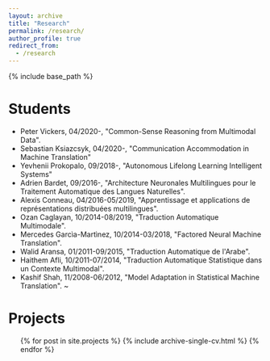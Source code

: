 ```yaml
---
layout: archive
title: "Research"
permalink: /research/
author_profile: true
redirect_from:
  - /research
---
```


{% include base_path %}


Students
=====
* Peter Vickers, 04/2020-, "Common-Sense Reasoning from Multimodal Data".
* Sebastian Ksiazcsyk, 04/2020-, "Communication Accommodation in Machine Translation"
* Yevhenii Prokopalo, 09/2018-, "Autonomous Lifelong Learning Intelligent Systems"
* Adrien Bardet, 09/2016-, "Architecture Neuronales Multilingues pour le Traitement Automatique des Langues Naturelles".
* Alexis Conneau, 04/2016-05/2019, "Apprentissage et applications de représentations distribuées multilingues".
* Ozan Caglayan, 10/2014-08/2019, "Traduction Automatique Multimodale".
* Mercedes Garcìa-Martìnez, 10/2014-03/2018, "Factored Neural Machine Translation".
* Walid Aransa, 01/2011-09/2015, "Traduction Automatique de l'Arabe".
* Haithem Afli, 10/2011-07/2014, "Traduction Automatique Statistique dans un Contexte Multimodal".
* Kashif Shah, 11/2008-06/2012, "Model Adaptation in Statistical Machine Translation".
~

Projects
======
  <ul>{% for post in site.projects %}
    {% include archive-single-cv.html %}
  {% endfor %}</ul>

  
